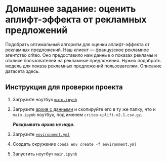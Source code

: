 # Домашнее задание: оценить аплифт-эффекта от рекламных предложений

Подобрать оптимальный алгоритм для оценки аплифт-эффекта от рекламных предложений. Наш клиент — французское рекламное агентство criteo. Оно предоставило нам данные о показах рекламы и отклике пользователей на рекламные предложения. Нужно подобрать модель для показа рекламных предложений пользователям. Описание датасета здесь.

## Инструкция для проверки проекта
1. Загрузите ноутбук [`main.ipynb`](main.ipynb)

2. Загрузите [архив с данными](https://drive.google.com/file/d/1_HJMZeHzLVlkf2Bxy91gNVhjhO_vuEM0/view?usp=sharing) и скопируйте его в ту же папку, что и `main.ipynb` ноутбук, под именем `criteo-uplift-v2.1.csv.gz`.

   ***Раскрывать архив не надо.***

3. Загрузите [`environment.yml`](environment.yml)

4. Создать окружение `conda env create -f environment.yml`

5. Запустить ноутбут `main.ipynb`
